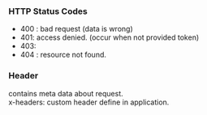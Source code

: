 ### HTTP Status Codes
- 400 : bad request (data is wrong)
- 401: access denied. (occur when not provided token)
- 403: 
- 404 : resource not found.


### Header
contains meta data about request.    
x-headers: custom header define in application.
